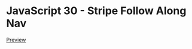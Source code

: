 # JavaScript 30 - Stripe Follow Along Nav

[Preview](https://tphelps93.github.io/follow-along-nav/)
